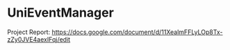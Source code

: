 # UniEventManager
Project Report: https://docs.google.com/document/d/11XealmFFLyLOp8Tx-zZy0JVE4aexIFqj/edit
